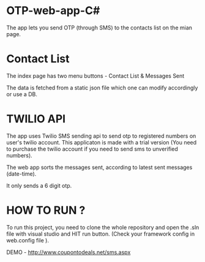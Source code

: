 # OTP-web-app-C#
The app lets you send OTP (through SMS) to the contacts list on the mian page.

# Contact List
  The index page has two menu buttons - Contact List & Messages Sent
  
  The data is fetched from a static json file which one can modify accordingly or use a DB.
  
# TWILIO API
  The app uses Twilio SMS sending api to send otp to registered numbers on user's twilio account. This applicaton is made with a trial version (You need to purchase the twilio account if you need to send sms to unverified numbers).
  
  The web app sorts the messages sent, according to latest sent messages (date-time).
  
  It only sends a 6 digit otp.
  
# HOW TO RUN ?

  To run this project, you need to clone the whole repository and open the .sln file with visual studio and HIT run button. (Check your framework config in web.config file ).

  DEMO - http://www.coupontodeals.net/sms.aspx

